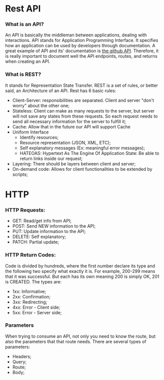 # Rest API

### What is an API?
An API is basically the middleman between applications, dealing with interactions. API stands for Application Programming Interface. It specifies how an application can be used by developers through documentation. A great example of API and its' documentation is [the github API](https://docs.github.com/en/rest/repos). Therefore, it is really important to document well the API endpoints, routes, and returns when creating an API.

### What is REST?
It stands for Representation State Transfer. REST is a set of rules, or better said, an Architecture of an API.
Rest has 6 basic rules:
- Client-Server: responsibilities are separated. Client and server "don't worry" about the other one;
- Stateless: Client can make as many requests to the server, but server will not save any states from these requests. So each request needs to send all necessary information for the server to fulfill it;
- Cache: Allow that in the future our API will support Cache
- Uniform Interface
  - Identify resources;
  - Resource representation (JSON, XML, ETC);
  - Self explanatory messages (Ex: meaningful error messages);
  - HATEOAS: Hypertext As The Engine Of Application State: Be able to return links inside our request;
- Layering: There should be layers between client and server;
- On-demand code: Allows for client functionalities to be extended by scripts;

# HTTP

### HTTP Requests:
- GET: Read/get info from API;
- POST: Send NEW information to the API;
- PUT: Update information to the API;
- DELETE: Self explanatory;
- PATCH: Partial update;

### HTTP Return Codes:
Code is divided by hundreds, where the first number declare its type and the following two specify what exactly it is. For example, 200-299 means that it was successful. But each has its own meaning 200 is simply OK, 201 is CREATED.
The types are:
- 1xx: Informative;
- 2xx: Confirmation;
- 3xx: Redirecting;
- 4xx: Error - Client side;
- 5xx: Error - Server side;

### Parameters
When trying to consume an API, not only you need to know the route, but also the parameters that that route needs. There are several types of parameters:
- Headers;
- Query;
- Route;
- Body;
